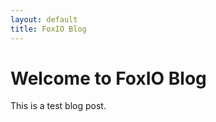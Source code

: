 ```yaml
---
layout: default
title: FoxIO Blog
---
```


# Welcome to FoxIO Blog

<div class="text-purple">
    This is a test blog post.
</div>
